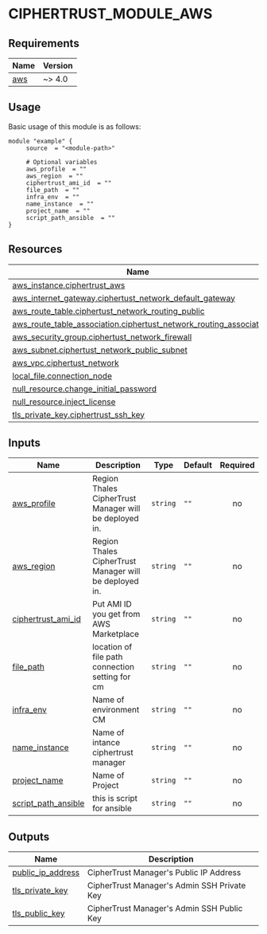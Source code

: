 # CIPHERTRUST_MODULE_AWS

<!-- BEGIN_AUTOMATED_TF_DOCS_BLOCK -->
## Requirements

| Name | Version |
|------|---------|
| <a name="requirement_aws"></a> [aws](#requirement\_aws) | ~> 4.0 |
## Usage
Basic usage of this module is as follows:
```hcl
module "example" {
	 source  = "<module-path>"

	 # Optional variables
	 aws_profile  = ""
	 aws_region  = ""
	 ciphertrust_ami_id  = ""
	 file_path  = ""
	 infra_env  = ""
	 name_instance  = ""
	 project_name  = ""
	 script_path_ansible  = ""
}
```
## Resources

| Name | Type |
|------|------|
| [aws_instance.ciphertrust_aws](https://registry.terraform.io/providers/hashicorp/aws/latest/docs/resources/instance) | resource |
| [aws_internet_gateway.ciphertust_network_default_gateway](https://registry.terraform.io/providers/hashicorp/aws/latest/docs/resources/internet_gateway) | resource |
| [aws_route_table.ciphertust_network_routing_public](https://registry.terraform.io/providers/hashicorp/aws/latest/docs/resources/route_table) | resource |
| [aws_route_table_association.ciphertust_network_routing_associate](https://registry.terraform.io/providers/hashicorp/aws/latest/docs/resources/route_table_association) | resource |
| [aws_security_group.ciphertust_network_firewall](https://registry.terraform.io/providers/hashicorp/aws/latest/docs/resources/security_group) | resource |
| [aws_subnet.ciphertust_network_public_subnet](https://registry.terraform.io/providers/hashicorp/aws/latest/docs/resources/subnet) | resource |
| [aws_vpc.ciphertust_network](https://registry.terraform.io/providers/hashicorp/aws/latest/docs/resources/vpc) | resource |
| [local_file.connection_node](https://registry.terraform.io/providers/hashicorp/local/latest/docs/resources/file) | resource |
| [null_resource.change_initial_password](https://registry.terraform.io/providers/hashicorp/null/latest/docs/resources/resource) | resource |
| [null_resource.inject_license](https://registry.terraform.io/providers/hashicorp/null/latest/docs/resources/resource) | resource |
| [tls_private_key.ciphertrust_ssh_key](https://registry.terraform.io/providers/hashicorp/tls/latest/docs/resources/private_key) | resource |
## Inputs

| Name | Description | Type | Default | Required |
|------|-------------|------|---------|:--------:|
| <a name="input_aws_profile"></a> [aws\_profile](#input\_aws\_profile) | Region Thales CipherTrust Manager will be deployed in. | `string` | `""` | no |
| <a name="input_aws_region"></a> [aws\_region](#input\_aws\_region) | Region Thales CipherTrust Manager will be deployed in. | `string` | `""` | no |
| <a name="input_ciphertrust_ami_id"></a> [ciphertrust\_ami\_id](#input\_ciphertrust\_ami\_id) | Put AMI ID you get from AWS Marketplace | `string` | `""` | no |
| <a name="input_file_path"></a> [file\_path](#input\_file\_path) | location of file path connection setting for cm | `string` | `""` | no |
| <a name="input_infra_env"></a> [infra\_env](#input\_infra\_env) | Name of environment CM | `string` | `""` | no |
| <a name="input_name_instance"></a> [name\_instance](#input\_name\_instance) | Name of intance ciphertrust manager | `string` | `""` | no |
| <a name="input_project_name"></a> [project\_name](#input\_project\_name) | Name of Project | `string` | `""` | no |
| <a name="input_script_path_ansible"></a> [script\_path\_ansible](#input\_script\_path\_ansible) | this is script for ansible | `string` | `""` | no |
## Outputs

| Name | Description |
|------|-------------|
| <a name="output_public_ip_address"></a> [public\_ip\_address](#output\_public\_ip\_address) | CipherTrust Manager's Public IP Address |
| <a name="output_tls_private_key"></a> [tls\_private\_key](#output\_tls\_private\_key) | CipherTrust Manager's Admin SSH Private Key |
| <a name="output_tls_public_key"></a> [tls\_public\_key](#output\_tls\_public\_key) | CipherTrust Manager's Admin SSH Public Key |
<!-- END_AUTOMATED_TF_DOCS_BLOCK -->